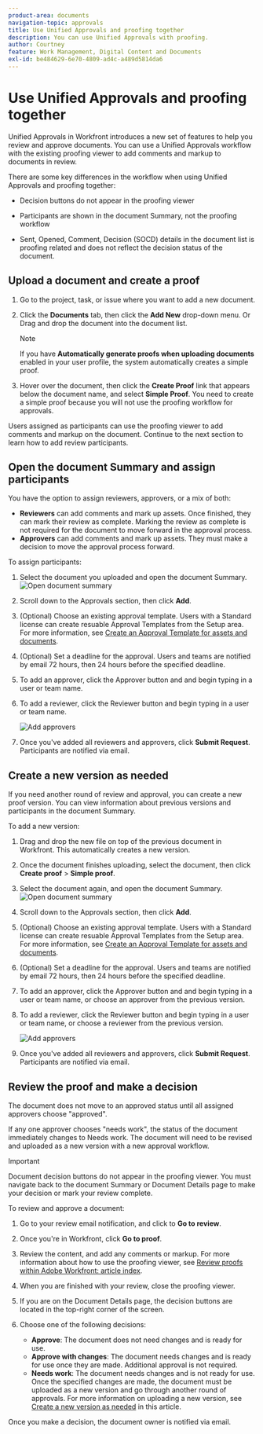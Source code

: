 ```yaml
---
product-area: documents
navigation-topic: approvals
title: Use Unified Approvals and proofing together
description: You can use Unified Approvals with proofing.
author: Courtney
feature: Work Management, Digital Content and Documents
exl-id: be484629-6e70-4809-ad4c-a489d5814da6
---
```

# Use Unified Approvals and proofing together

Unified Approvals in Workfront introduces a new set of features to help you review and approve documents. You can use a Unified Approvals workflow with the existing proofing viewer to add comments and markup to documents in review.

There are some key differences in the workflow when using Unified Approvals and proofing together:

* Decision buttons do not appear in the proofing viewer 

* Participants are shown in the document Summary, not the proofing workflow 

* Sent, Opened, Comment, Decision (SOCD) details in the document list is proofing related and does not reflect the decision status of the document.

## Upload a document and create a proof 

1. Go to the project, task, or issue where you want to add a new document.
1. Click the **Documents** tab, then click the **Add New** drop-down menu.
Or
Drag and drop the document into the document list.

   >[!NOTE]
   >
   >If you have **Automatically generate proofs when uploading documents** enabled in your user profile, the system automatically creates a simple proof.

1. Hover over the document, then click the **Create Proof** link that appears below the document name, and select **Simple Proof**. You need to create a simple proof because you will not use the proofing workflow for approvals. 

Users assigned as participants can use the proofing viewer to add comments and markup on the document. Continue to the next section to learn how to add review participants. 

## Open the document Summary and assign participants

You have the option to assign reviewers, approvers, or a mix of both:

* **Reviewers** can add comments and mark up assets. Once finished, they can mark their review as complete. Marking the review as complete is not required for the document to move forward in the approval process.
* **Approvers** can add comments and mark up assets. They must make a decision to move the approval process forward. 

To assign participants:

1. Select the document you uploaded and open the document Summary.
    ![Open document summary](assets/open-doc-summary.png)

1. Scroll down to the Approvals section, then click **Add**.

1. (Optional) Choose an existing approval template. Users with a Standard license can create resuable Approval Templates from the Setup area. For more information, see [Create an Approval Template for assets and documents](/help/quicksilver/review-and-approve-work/document-reviews-and-approvals/manage-document-approvals/create-approval-template.md).

1. (Optional) Set a deadline for the approval. Users and teams are notified by email 72 hours, then 24 hours before the specified deadline.

1. To add an approver, click the Approver button and and begin typing in a user or team name.

1. To add a reviewer, click the Reviewer button and begin typing in a user or team name.

    ![Add approvers](assets/add-approvers.png)
 
1. Once you've added all reviewers and approvers, click **Submit Request**. Participants are notified via email.

## Create a new version as needed

If you need another round of review and approval, you can create a new proof version.  <!-- and add the previous participants, new participants, or a mix of both. --> You can view information about previous versions and participants in the document Summary.

To add a new version:

1. Drag and drop the new file on top of the previous document in Workfront. This automatically creates a new version. 

1. Once the document finishes uploading, select the document, then click **Create proof** > **Simple proof**. 

1. Select the document again, and open the document Summary.
    ![Open document summary](assets/open-doc-summary.png)

1. Scroll down to the Approvals section, then click **Add**.

1. (Optional) Choose an existing approval template. Users with a Standard license can create resuable Approval Templates from the Setup area. For more information, see [Create an Approval Template for assets and documents](/help/quicksilver/review-and-approve-work/document-reviews-and-approvals/manage-document-approvals/create-approval-template.md).

1. (Optional) Set a deadline for the approval. Users and teams are notified by email 72 hours, then 24 hours before the specified deadline.

1. To add an approver, click the Approver button and and begin typing in a user or team name,<span class="preview"> or choose an approver from the previous version.</span>

1. To add a reviewer, click the Reviewer button and begin typing in a user or team name, <span class="preview">or choose a reviewer from the previous version. </span>

    ![Add approvers](assets/add-approvers.png)
 
1. Once you've added all reviewers and approvers, click **Submit Request**. Participants are notified via email.
 
<!-- add info about reusing previous participants once released -->


## Review the proof and make a decision 

The document does not move to an approved status until all assigned approvers choose "approved".

If any one approver chooses "needs work", the status of the document immediately changes to Needs work. The document will need to be revised and uploaded as a new version with a new approval workflow. 

>[!IMPORTANT]
>
>Document decision buttons do not appear in the proofing viewer. You must navigate back to the document Summary or Document Details page to make your decision or mark your review complete. 

To review and approve a document:

1. Go to your review email notification, and click to **Go to review**.

1. Once you're in Workfront, click **Go to proof**. 

1. Review the content, and add any comments or markup. For more information about how to use the proofing viewer, see [Review proofs within Adobe Workfront: article index](/help/quicksilver/review-and-approve-work/proofing/reviewing-proofs-within-workfront/review-proofs-in-wf.md).

1. When you are finished with your review, close the proofing viewer.

1. If you are on the Document Details page, the decision buttons are located in the top-right corner of the screen. 

1. Choose one of the following decisions:

    * **Approve**: The document does not need changes and is ready for use.
    * **Approve with changes**: The document needs changes and is ready for use once they are made. Additional approval is not required. 
    * **Needs work**: The document needs changes and is not ready for use. Once the specified changes are made, the document must be uploaded as a new version and go through another round of approvals. For more information on uploading a new version, see [ Create a new version as needed](#create-a-new-version-as-needed) in this article.

Once you make a decision, the document owner is notified via email.
